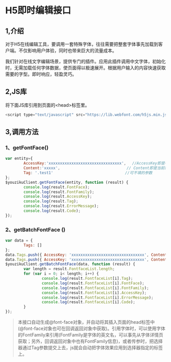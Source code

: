 # H5即时编辑接口

## 1,介绍

对于H5在线编辑工具，要调用一套特殊字体，往往需要把整套字体事先加载到客户端。不仅影响用户体验，同时也带来巨大的流量成本。

我们针对在线文字编辑场景，提供专门的插件。应用此插件调用中文字体，初始化时，无需加载任何字体数据，使页面得以极速展开。根据用户输入的内容快速获取需要的字型。即时响应，轻盈灵巧。

## 2,JS库

将下面JS库引用到页面的\<head\>标签里。
 
 ``` javascript
<script type="text/javascript" src="https://lib.webfont.com/h5js.min.js"></script>
```

## 3,调用方法

### 1、getFontFace()
``` javascript
var entity={
        AccessKey:'xxxxxxxxxxxxxxxxxxxxxxxxxxxxxxxx', 　//AccessKey即是字体key
        Content:'xxxxx',　　　　　　　　　　　　　　　　　 // Content即是当前需要用到的文字内容
        Tag: '.test1'　　　　　　　　　　　　　　　　　　　//可不填的参数
};
$youzikuClient.getFontFace(entity, function (result) {
        console.log(result.FontFace);　
        console.log(result.FontFamily);　　　　　　　  　
        console.log(result.AccessKey);
        console.log(result.Tag);
        console.log(result.ErrorMessage);　　　　　　　
        console.log(result.Code);　　　　　　　          
});
```

### 2、getBatchFontFace ()
``` javascript
var data = {
        Tags: []
};
data.Tags.push({ AccessKey: 'xxxxxxxxxxxxxxxxxxxxxxxxxxxxxxxx', Content: 'xxx', Tag: '.test1' });
data.Tags.push({ AccessKey: 'xxxxxxxxxxxxxxxxxxxxxxxxxxxxxxxx', Content: 'xxx', Tag: '#id2' }); 
$youzikuClient.getBatchFontFace(data, function (result) {
        var length = result.FontfaceList.length;
        for (var i = 0; i< length; i++) {
                console.log(result.FontfaceList[i].Tag);
                console.log(result.FontfaceList[i].FontFace);
                console.log(result.FontfaceList[i].FontFamily);
                console.log(result.FontfaceList[i].AccessKey);
                console.log(result.FontfaceList[i].ErrorMessage);
                console.log(result.FontfaceList[i].Code);
        }
});
```


>本接口自动生成@font-face对象，并自动将其插入页面的head标签中(@font-face对象也可在回调返回对象中获取)。引用字体时，可以使用字体的FontFamily来引用(FontFamily是字体的英文名，可以事先从字体详情页获取；另外，回调返回对象中也有FontFamily信息)，或者传参时，把选择器通过Tag参数提交上去，js就会自动把字体效果应用到选择器指定的标签上。
